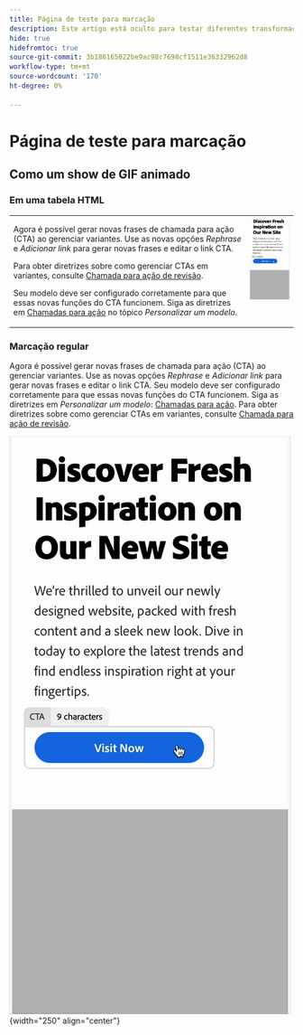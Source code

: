 ```yaml
---
title: Página de teste para marcação
description: Este artigo está oculto para testar diferentes transformações de marcação.
hide: true
hidefromtoc: true
source-git-commit: 3b186165022be9ac98c7698cf1511e36332962d8
workflow-type: tm+mt
source-wordcount: '170'
ht-degree: 0%

---
```


# Página de teste para marcação

## Como um show de GIF animado

### Em uma tabela HTML

<table style="table-layout:fixed">
<tr style="border: 0;">
  <td valign="top">
    <p>Agora é possível gerar novas frases de chamada para ação (CTA) ao gerenciar variantes. Use as novas opções <em>Rephrase</em> e <em>Adicionar link</em> para gerar novas frases e editar o link CTA.</p>
    <p>Para obter diretrizes sobre como gerenciar CTAs em variantes, consulte <a href="/help/user-guide/create/manage-variants.md#revise-call-to-action">Chamada para ação de revisão</a>.</p>
    <p>Seu modelo deve ser configurado corretamente para que essas novas funções do CTA funcionem. Siga as diretrizes em <a href="/help/user-guide/content/customize-template.md#calls-to-action">Chamadas para ação</a> no tópico <em>Personalizar um modelo</em>.</p>
    <!-- GS-6676 -->
  </td>
  <td valign="top">
    <img src="../assets/animation/rephrase-cta.gif" class="modal-image" alt="Reformulação do CTA em ação" width="250"></td>
  </tr>
</table>

### Marcação regular

Agora é possível gerar novas frases de chamada para ação (CTA) ao gerenciar variantes. Use as novas opções _Rephrase_ e _Adicionar link_ para gerar novas frases e editar o link CTA. Seu modelo deve ser configurado corretamente para que essas novas funções do CTA funcionem. Siga as diretrizes em _Personalizar um modelo_: [Chamadas para ação](/help/user-guide/content/customize-template.md#calls-to-action). Para obter diretrizes sobre como gerenciar CTAs em variantes, consulte [Chamada para ação de revisão](/help/user-guide/create/manage-variants.md#revise-call-to-action). <!-- GS-6676 -->

![Refrase do CTA em ação](/help/assets/animation/rephrase-cta.gif "refrase do CTA"){width="250" align="center"}

